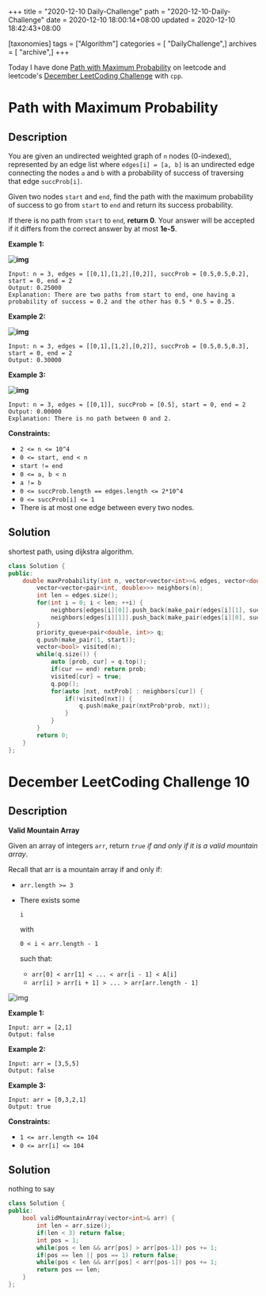 +++
title = "2020-12-10 Daily-Challenge"
path = "2020-12-10-Daily-Challenge"
date = 2020-12-10 18:00:14+08:00
updated = 2020-12-10 18:42:43+08:00

[taxonomies]
tags = ["Algorithm"]
categories = [ "DailyChallenge",]
archives = [ "archive",]
+++

Today I have done [Path with Maximum Probability](https://leetcode.com/problems/path-with-maximum-probability/) on leetcode and leetcode's [December LeetCoding Challenge](https://leetcode.com/explore/challenge/card/december-leetcoding-challenge/570/week-2-december-8th-december-14th/3561/) with `cpp`.

<!-- more -->

# Path with Maximum Probability

## Description

You are given an undirected weighted graph of `n` nodes (0-indexed), represented by an edge list where `edges[i] = [a, b]` is an undirected edge connecting the nodes `a` and `b` with a probability of success of traversing that edge `succProb[i]`.

Given two nodes `start` and `end`, find the path with the maximum probability of success to go from `start` to `end` and return its success probability.

If there is no path from `start` to `end`, **return 0**. Your answer will be accepted if it differs from the correct answer by at most **1e-5**.

**Example 1:**

**![img](https://assets.leetcode.com/uploads/2019/09/20/1558_ex1.png)**

```
Input: n = 3, edges = [[0,1],[1,2],[0,2]], succProb = [0.5,0.5,0.2], start = 0, end = 2
Output: 0.25000
Explanation: There are two paths from start to end, one having a probability of success = 0.2 and the other has 0.5 * 0.5 = 0.25.
```

**Example 2:**

**![img](https://assets.leetcode.com/uploads/2019/09/20/1558_ex2.png)**

```
Input: n = 3, edges = [[0,1],[1,2],[0,2]], succProb = [0.5,0.5,0.3], start = 0, end = 2
Output: 0.30000
```

**Example 3:**

**![img](https://assets.leetcode.com/uploads/2019/09/20/1558_ex3.png)**

```
Input: n = 3, edges = [[0,1]], succProb = [0.5], start = 0, end = 2
Output: 0.00000
Explanation: There is no path between 0 and 2.
```

**Constraints:**

- `2 <= n <= 10^4`
- `0 <= start, end < n`
- `start != end`
- `0 <= a, b < n`
- `a != b`
- `0 <= succProb.length == edges.length <= 2*10^4`
- `0 <= succProb[i] <= 1`
- There is at most one edge between every two nodes.

## Solution

shortest path, using dijkstra algorithm.

``` cpp
class Solution {
public:
    double maxProbability(int n, vector<vector<int>>& edges, vector<double>& succProb, int start, int end) {
        vector<vector<pair<int, double>>> neighbors(n);
        int len = edges.size();
        for(int i = 0; i < len; ++i) {
            neighbors[edges[i][0]].push_back(make_pair(edges[i][1], succProb[i]));
            neighbors[edges[i][1]].push_back(make_pair(edges[i][0], succProb[i]));
        }
        priority_queue<pair<double, int>> q;
        q.push(make_pair(1, start));
        vector<bool> visited(n);
        while(q.size()) {
            auto [prob, cur] = q.top();
            if(cur == end) return prob;
            visited[cur] = true;
            q.pop();
            for(auto [nxt, nxtProb] : neighbors[cur]) {
                if(!visited[nxt]) {
                    q.push(make_pair(nxtProb*prob, nxt));
                }
            }
        }
        return 0;
    }
};
```

# December LeetCoding Challenge 10

## Description

**Valid Mountain Array**

Given an array of integers `arr`, return *`true` if and only if it is a valid mountain array*.

Recall that arr is a mountain array if and only if:

- `arr.length >= 3`

- There exists some

  ```
  i
  ```

  with 

  ```
  0 < i < arr.length - 1
  ```

   such that:

  - `arr[0] < arr[1] < ... < arr[i - 1] < A[i]`
  - `arr[i] > arr[i + 1] > ... > arr[arr.length - 1]`

![img](https://assets.leetcode.com/uploads/2019/10/20/hint_valid_mountain_array.png)

 

**Example 1:**

```
Input: arr = [2,1]
Output: false
```

**Example 2:**

```
Input: arr = [3,5,5]
Output: false
```

**Example 3:**

```
Input: arr = [0,3,2,1]
Output: true
```

**Constraints:**

- `1 <= arr.length <= 104`
- `0 <= arr[i] <= 104`

## Solution

nothing to say

``` cpp
class Solution {
public:
    bool validMountainArray(vector<int>& arr) {
        int len = arr.size();
        if(len < 3) return false;
        int pos = 1;
        while(pos < len && arr[pos] > arr[pos-1]) pos += 1;
        if(pos == len || pos == 1) return false;
        while(pos < len && arr[pos] < arr[pos-1]) pos += 1;
        return pos == len;
    }
};
```